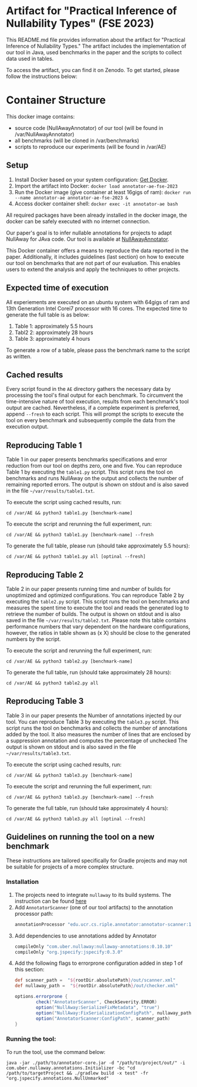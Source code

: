 # Artifact for "Practical Inference of Nullability Types" (FSE 2023)

This README.md file provides information about the artifact for "Practical Inference of Nullability Types." The artifact includes the implementation of our tool in Java, used benchmarks in the paper and the scripts to collect data used in tables.

To access the artifact, you can find it on Zenodo. To get started, please follow the instructions below: 

# Container Structure

This docker image contains:

* source code (NullAwayAnnotator) of our tool (will be found in /var/NullAwayAnnotator)
* all benchmarks (will be cloned in /var/benchmarks)
* scripts to reproduce our experiments (will be found in /var/AE)

## Setup

  1. Install Docker based on your system configuration: [Get Docker](https://docs.docker.com/get-docker/).
  2. Import the artifact into Docker: `docker load annotator-ae-fse-2023`
  3. Run the Docker image (give container at least 16gigs of ram): `docker run --name annotator-ae annotator-ae-fse-2023 &`
  4. Access docker container shell: `docker exec -it annotator-ae bash`

All required packages have been already installed in the docker image, the docker can be safely executed with no internet connection.

Our paper's goal is to infer nullable annotations for projects to adapt NullAway for JAva code. Our tool is available at [NullAwayAnnotator](https://github.com/ucr-riple/NullAwayAnnotator).

This Docker container offers a means to reproduce the data reported in the paper. Additionally, it includes guidelines (last section) on how to execute our tool on benchmarks that are not part of our evaluation. This enables users to extend the analysis and apply the techniques to other projects.

## Expected time of execution

All experiements are executed on an ubuntu system with 64gigs of ram and 13th Generation Intel Corei7 processor with 16 cores.
The expected time to generate the full table is as below:
1. Table 1: approximately 5.5 hours
2. Tabl2 2: approximately 28 hours
3. Table 3: approximately 4 hours

To generate a row of a table, please pass the benchmark name to the script as written.


## Cached results
Every script found in the `AE` directory gathers the necessary data by processing the tool's final output for each benchmark. To circumvent the time-intensive nature of tool execution, results from each benchmark's tool output are cached. Nevertheless, if a complete experiment is preferred, append `--fresh` to each script. This will prompt the scripts to execute the tool on every benchmark and subsequently compile the data from the execution output.


## Reproducing Table 1

Table 1 in our paper presents benchmarks specifications and error reduction from our tool on depths zero, one and five.
You can reproduce Table 1 by executing the `table1.py` script. This script runs the tool on benchmarks and runs NullAway on the output and collects the number of remaining reported errors.
The output is shown on stdout and is also saved in the file `~/var/results/table1.txt`.

To execute the script using cached results, run:
```shell
cd /var/AE && python3 table1.py [benchmark-name]
```
To execute the script and rerunning the full experiment, run:
```shell
cd /var/AE && python3 table1.py [benchmark-name] --fresh
```
To generate the full table, please run (should take approximately 5.5 hours):
```shell
cd /var/AE && python3 table1.py all [optinal --fresh]
```
## Reproducing Table 2

Table 2 in our paper presents running time and number of builds for unoptimized and optimized configurations.
You can reproduce Table 2 by executing the `table2.py` script. This script runs the tool on benchmarks and measures the spent time to execute the tool and reads the generated log to retrieve the number of builds.
The output is shown on stdout and is also saved in the file `~/var/results/table2.txt`. Please note this table contains performance numbers that vary dependent on the hardware configurations, however, the ratios in table shown as (x X) should be close to the generated numbers by the script.

To execute the script and rerunning the full experiment, run:
```shell
cd /var/AE && python3 table2.py [benchmark-name]
```
To generate the full table, run (should take approximately 28 hours):
```shell
cd /var/AE && python3 table2.py all
```

## Reproducing Table 3 

Table 3 in our paper presents the Number of annotations injected by our tool.
You can reproduce Table 3 by executing the `table3.py` script. This script runs the tool on benchmarks and collects the number of annotations added by the tool. It also measures the number of lines that are enclosed by a suppression annotation and computes the percentage of unchecked
The output is shown on stdout and is also saved in the file `~/var/results/table3.txt`.

To execute the script using cached results, run:
```shell
cd /var/AE && python3 table3.py [benchmark-name]
```
To execute the script and rerunning the full experiment, run:
```shell
cd /var/AE && python3 table3.py [benchmark-name] --fresh
```
To generate the full table, run (should take approximately 4 hours):
```shell
cd /var/AE && python3 table3.py all [optinal --fresh]
```

## Guidelines on running the tool on a new benchmark

These instructions are tailored specifically for Gradle projects and may not be suitable for projects of a more complex structure.
### Installation

1. The projects need to integrate `nullaway` to its build systems. The instruction can be found [here](https://github.com/uber/NullAway)
2. Add `AnnotatorScanner` (one of our tool artifacts) to the annotation processor path:
    ```groovy
    annotationProcessor "edu.ucr.cs.riple.annotator:annotator-scanner:1.3.8"
    ```
3. Add dependencies to use annotations added by Annotator
    ```groovy
    compileOnly "com.uber.nullaway:nullaway-annotations:0.10.10"
    compileOnly "org.jspecify:jspecify:0.3.0"
    ```
4. Add the following flags to errorprone configuration added in step 1 of this section:
    ```groovy
    def scanner_path =  "${rootDir.absolutePath}/out/scanner.xml"
    def nullaway_path =  "${rootDir.absolutePath}/out/checker.xml"

    options.errorprone {
            check("AnnotatorScanner", CheckSeverity.ERROR)
            option("NullAway:SerializeFixMetadata", "true")
            option("NullAway:FixSerializationConfigPath", nullaway_path)
            option("AnnotatorScanner:ConfigPath", scanner_path)
    }
    ```

### Running the tool:

To run the tool, use the command below:
```shell
java -jar ./path/to/annotator-core.jar -d "/path/to/project/out/" -i com.uber.nullaway.annotations.Initializer -bc "cd /path/to/targetProject && ./gradlew build -x test" -fr "org.jspecify.annotations.NullUnmarked"
```